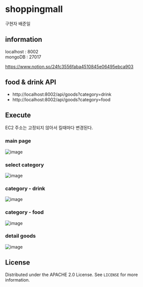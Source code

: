 # shoppingmall
구현자 배준일
## information
localhost : 8002 <br>
mongoDB : 27017 <br>

https://www.notion.so/24fc3556faba4510845e06495ebca903

## food & drink API<br>
- http://localhost:8002/api/goods?category=drink<br>
- http://localhost:8002/api/goods?category=food

## Execute
EC2 주소는 고정되지 않아서 킬때마다 변경된다.

### main page
![image](https://user-images.githubusercontent.com/70627982/145052026-d6cc9f5f-96cd-4f51-9ec3-2e6bf23f85b0.png)

### select category
![image](https://user-images.githubusercontent.com/70627982/145027207-e8a7c123-d1d5-4a4e-a66b-3c306d3ad57b.png)

### category - drink
![image](https://user-images.githubusercontent.com/70627982/145027256-af31c865-4c88-4648-ad9a-a5ebcf9db443.png)

### category - food
![image](https://user-images.githubusercontent.com/70627982/145027306-3985cb47-8d45-4a4e-a43f-7f5525c0562c.png)

### detail goods
![image](https://user-images.githubusercontent.com/70627982/145027604-53e8f749-81f4-4650-bad3-b89581551072.png)


## License
Distributed under the APACHE 2.0 License. See `LICENSE` for more information.
